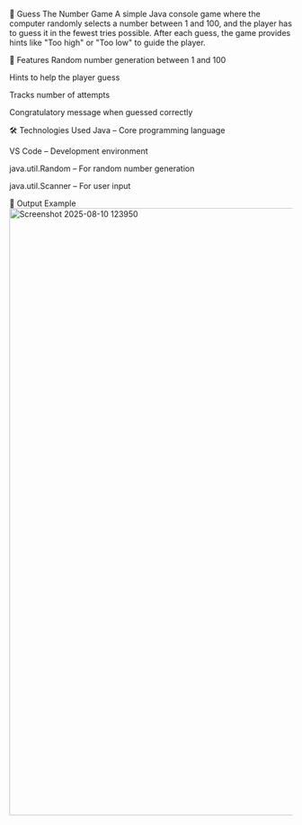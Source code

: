 🎯 Guess The Number Game
A simple Java console game where the computer randomly selects a number between 1 and 100, and the player has to guess it in the fewest tries possible. After each guess, the game provides hints like "Too high" or "Too low" to guide the player.

🚀 Features
Random number generation between 1 and 100

Hints to help the player guess

Tracks number of attempts

Congratulatory message when guessed correctly

🛠️ Technologies Used
Java – Core programming language

VS Code – Development environment

java.util.Random – For random number generation

java.util.Scanner – For user input

📸 Output Example
<img width="1920" height="1080" alt="Screenshot 2025-08-10 123950" src="https://github.com/user-attachments/assets/b92b5ae7-aeeb-4388-ab4c-3b56c898477b" />

